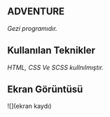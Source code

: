 ## ADVENTURE
*Gezi programıdır.*

## Kullanılan Teknikler
*HTML, CSS Ve SCSS kullnılmıştır.*

## Ekran Görüntüsü
![](ekran kaydı)
